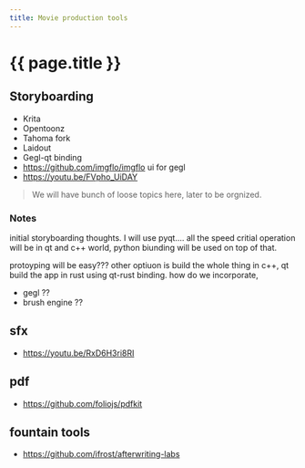 ```yaml
---
title: Movie production tools
---
```


# {{ page.title }}
## Storyboarding

* Krita
* Opentoonz
* Tahoma fork
* Laidout
* Gegl-qt binding
* <https://github.com/imgflo/imgflo> ui for gegl
* <https://youtu.be/FVpho_UiDAY>

> We will have bunch of loose topics here, later to be orgnized.

### Notes
initial storyboarding thoughts. I will use pyqt.... all the speed critial operation will be in qt and c++ world, python biunding will be used on top of that.

protoyping will be easy???
other optiuon is build the whole thing in c++, qt
build the app in rust using qt-rust binding.
how do we incorporate,
- gegl ?? 
- brush engine ??

## sfx
* <https://youtu.be/RxD6H3ri8RI>

## pdf
* <https://github.com/foliojs/pdfkit>

## fountain tools
* <https://github.com/ifrost/afterwriting-labs>
